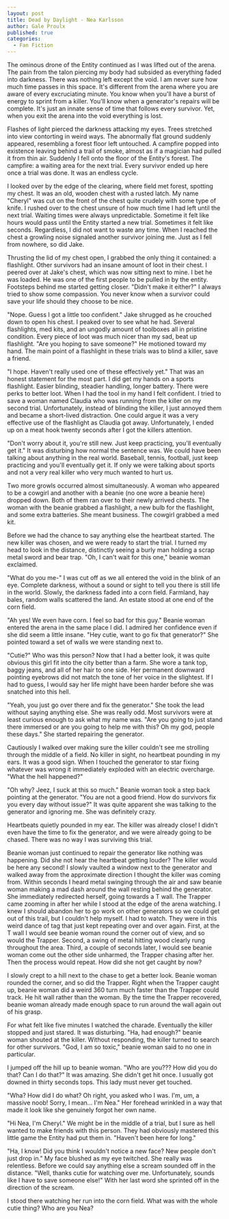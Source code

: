 ```yaml
---
layout: post
title: Dead by Daylight - Nea Karlsson
author: Gale Proulx
published: true
categories:
  - Fan Fiction
---
```


The ominous drone of the Entity continued as I was lifted out of the arena. The pain from the talon piercing my body had subsided as everything faded into darkness. There was nothing left except the void. I am never sure how much time passes in this space. It's different from the arena where you are aware of every excruciating minute. You know when you'll have a burst of energy to sprint from a killer. You'll know when a generator's repairs will be complete. It's just an innate sense of time that follows every survivor. Yet, when you exit the arena into the void everything is lost.

Flashes of light pierced the darkness attacking my eyes. Trees stretched into view contorting in weird ways. The abnormally flat ground suddenly appeared, resembling a forest floor left untouched. A campfire popped into existence leaving behind a trail of smoke, almost as if a magician had pulled it from thin air. Suddenly I fell onto the floor of the Entity's forest. The campfire: a waiting area for the next trial. Every survivor ended up here once a trial was done. It was an endless cycle.

I looked over by the edge of the clearing, where field met forest, spotting my chest. It was an old, wooden chest with a rusted latch. My name "Cheryl" was cut on the front of the chest quite crudely with some type of knife. I rushed over to the chest unsure of how much time I had left until the next trial. Waiting times were always unpredictable. Sometime it felt like hours would pass until the Entity started a new trial. Sometimes it felt like seconds. Regardless, I did not want to waste any time. When I reached the chest a growling noise signaled another survivor joining me. Just as I fell from nowhere, so did Jake.

Thrusting the lid of my chest open, I grabbed the only thing it contained: a flashlight. Other survivors had an insane amount of loot in their chest. I peered over at Jake's chest, which was now sitting next to mine. I bet he was loaded. He was one of the first people to be pulled in by the entity. Footsteps behind me started getting closer. "Didn't make it either?" I always tried to show some compassion. You never know when a survivor could save your life should they choose to be nice.

"Nope. Guess I got a little too confident." Jake shrugged as he crouched down to open his chest. I peaked over to see what he had. Several flashlights, med kits, and an ungodly amount of toolboxes all in pristine condition. Every piece of loot was much nicer than my sad, beat up flashlight. "Are you hoping to save someone?" He motioned toward my hand. The main point of a flashlight in these trials was to blind a killer, save a friend.

"I hope. Haven't really used one of these effectively yet." That was an honest statement for the most part. I did get my hands on a sports flashlight. Easier blinding, steadier handling, longer battery. There were perks to better loot. When I had the tool in my hand I felt confident. I tried to save a woman named Claudia who was running from the killer on my second trial. Unfortunately, instead of blinding the killer, I just annoyed them and became a short-lived distraction. One could argue it was a very effective use of the flashlight as Claudia got away. Unfortunately, I ended up on a meat hook twenty seconds after I got the killers attention.

"Don't worry about it, you're still new. Just keep practicing, you'll eventually get it." It was disturbing how normal the sentence was. We could have been talking about anything in the real world. Baseball, tennis, football, just keep practicing and you'll eventually get it. If only we were talking about sports and not a very real killer who very much wanted to hurt us.

Two more growls occurred almost simultaneously. A woman who appeared to be a cowgirl and another with a beanie (no one wore a beanie here) dropped down. Both of them ran over to their newly arrived chests. The woman with the beanie grabbed a flashlight, a new bulb for the flashlight, and some extra batteries. She meant business. The cowgirl grabbed a med kit.

Before we had the chance to say anything else the heartbeat started. The new killer was chosen, and we were ready to start the trial. I turned my head to look in the distance, distinctly seeing a burly man holding a scrap metal sword and bear trap. "Oh, I can't wait for this one," beanie woman exclaimed.

"What do you me-" I was cut off as we all entered the void in the blink of an eye. Complete darkness, without a sound or sight to tell you there is still life in the world. Slowly, the darkness faded into a corn field. Farmland, hay bales, random walls scattered the land. An estate stood at one end of the corn field.

"Ah yes! We even have corn. I feel so bad for this guy." Beanie woman entered the arena in the same place I did. I admired her confidence even if she did seem a little insane. "Hey cutie, want to go fix that generator?" She pointed toward a set of walls we were standing next to.

"Cutie?" Who was this person? Now that I had a better look, it was quite obvious this girl fit into the city better than a farm. She wore a tank top, baggy jeans, and all of her hair to one side. Her permanent downward pointing eyebrows did not match the tone of her voice in the slightest. If I had to guess, I would say her life might have been harder before she was snatched into this hell.

"Yeah, you just go over there and fix the generator." She took the lead without saying anything else. She was really odd. Most survivors were at least curious enough to ask what my name was. "Are you going to just stand there immersed or are you going to help me with this? Oh my god, people these days." She started repairing the generator.

Cautiously I walked over making sure the killer couldn't see me strolling through the middle of a field. No killer in sight, no heartbeat pounding in my ears. It was a good sign. When I touched the generator to star fixing whatever was wrong it immediately exploded with an electric overcharge. "What the hell happened?"

"Oh why? Jeez, I suck at this so much." Beanie woman took a step back pointing at the generator. "You are not a good friend. How do survivors fix you every day without issue?" It was quite apparent she was talking to the generator and ignoring me. She was definitely crazy.

Heartbeats quietly pounded in my ear. The killer was already close! I didn't even have the time to fix the generator, and we were already going to be chased. There was no way I was surviving this trial.

Beanie woman just continued to repair the generator like nothing was happening. Did she not hear the heartbeat getting louder? The killer would be here any second! I slowly vaulted a window next to the generator and walked away from the approximate direction I thought the killer was coming from. Within seconds I heard metal swinging through the air and saw beanie woman making a mad dash around the wall resting behind the generator. She immediately redirected herself, going towards a T wall. The Trapper came zooming in after her while I stood at the edge of the arena watching. I knew I should abandon her to go work on other generators so we could get out of this trail, but I couldn't help myself. I had to watch. They were in this weird dance of tag that just kept repeating over and over again. First, at the T wall I would see beanie woman round the corner out of view, and so would the Trapper. Second, a swing of metal hitting wood clearly rung throughout the area. Third, a couple of seconds later, I would see beanie woman come out the other side unharmed, the Trapper chasing after her. Then the process would repeat. How did she not get caught by now?

I slowly crept to a hill next to the chase to get a better look. Beanie woman rounded the corner, and so did the Trapper. Right when the Trapper caught up, beanie woman did a weird 360 turn much faster than the Trapper could track. He hit wall rather than the woman. By the time the Trapper recovered, beanie woman already made enough space to run around the wall again out of his grasp.

For what felt like five minutes I watched the charade. Eventually the killer stopped and just stared. It was disturbing. "Ha, had enough?" beanie woman shouted at the killer. Without responding, the killer turned to search for other survivors. "God, I am so toxic," beanie woman said to no one in particular.

I jumped off the hill up to beanie woman. "Who are you??? How did you do that? Can I do that?" It was amazing. She didn't get hit once. I usually got downed in thirty seconds tops. This lady must never get touched.

"Wha? How did I do what? Oh right, you asked who I was. I'm, um, a massive noob! Sorry, I mean... I'm Nea." Her forehead wrinkled in a way that made it look like she genuinely forgot her own name.

"Hi Nea, I'm Cheryl." We might be in the middle of a trial, but I sure as hell wanted to make friends with this person. They had obviously mastered this little game the Entity had put them in. "Haven't been here for long."

"Ha, I know! Did you think I wouldn't notice a new face? New people don't just drop in." My face blushed as my eye twitched. She really was relentless. Before we could say anything else a scream sounded off in the distance. "Well, thanks cutie for watching over me. Unfortunately, sounds like I have to save someone else!" With her last word she sprinted off in the direction of the scream.

I stood there watching her run into the corn field. What was with the whole cutie thing? Who are you Nea?
